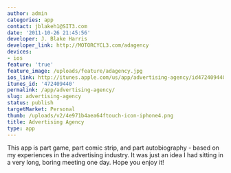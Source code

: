 ```yaml
---
author: admin
categories: app
contact: jblakeh1@SIT3.com
date: '2011-10-26 21:45:56'
developer: J. Blake Harris
developer_link: http://MOTORCYCL3.com/adagency
devices: 
- ios
feature: 'true'
feature_image: /uploads/feature/adagency.jpg
ios_link: http://itunes.apple.com/us/app/advertising-agency/id472409440?mt=8
itunes_id: '472409440'
permalink: /app/advertising-agency/
slug: advertising-agency
status: publish
targetMarket: Personal
thumb: /uploads/v2/4e971b4aea64ftouch-icon-iphone4.png
title: Advertising Agency
type: app
---
```


This app is part game, part comic strip, and part autobiography - based on my experiences in the advertising industry. It was just an idea I had sitting in a very long, boring meeting one day. Hope you enjoy it!<br />
